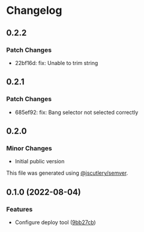 # Changelog

## 0.2.2

### Patch Changes

- 22bf16d: fix: Unable to trim string

## 0.2.1

### Patch Changes

- 685ef92: fix: Bang selector not selected correctly

## 0.2.0

### Minor Changes

- Initial public version

This file was generated using [@jscutlery/semver](https://github.com/jscutlery/semver).

## 0.1.0 (2022-08-04)

### Features

- Configure deploy tool ([9bb27cb](https://github.com/Web-Media-Foundation/infrastructure/commit/9bb27cb7512d097b7d4e385876db3e90a8da24ec))
